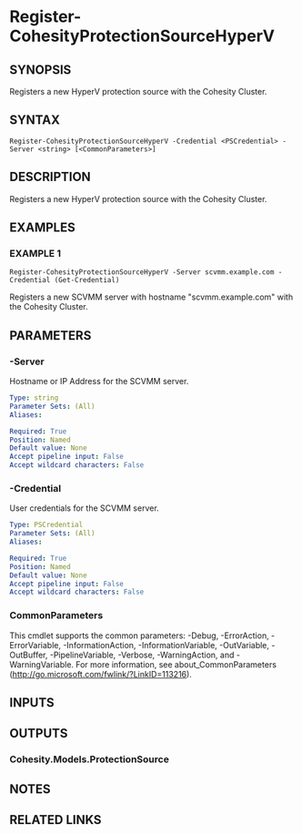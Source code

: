 # Register-CohesityProtectionSourceHyperV

## SYNOPSIS
Registers a new HyperV protection source with the Cohesity Cluster.

## SYNTAX

```
Register-CohesityProtectionSourceHyperV -Credential <PSCredential> -Server <string> [<CommonParameters>]
```

## DESCRIPTION
Registers a new HyperV protection source with the Cohesity Cluster.

## EXAMPLES

### EXAMPLE 1
```
Register-CohesityProtectionSourceHyperV -Server scvmm.example.com -Credential (Get-Credential)
```

Registers a new SCVMM server with hostname "scvmm.example.com" with the Cohesity Cluster.

## PARAMETERS

### -Server
Hostname or IP Address for the SCVMM server.

```yaml
Type: string
Parameter Sets: (All)
Aliases:

Required: True
Position: Named
Default value: None
Accept pipeline input: False
Accept wildcard characters: False
```

### -Credential
User credentials for the SCVMM server.

```yaml
Type: PSCredential
Parameter Sets: (All)
Aliases:

Required: True
Position: Named
Default value: None
Accept pipeline input: False
Accept wildcard characters: False
```

### CommonParameters
This cmdlet supports the common parameters: -Debug, -ErrorAction, -ErrorVariable, -InformationAction, -InformationVariable, -OutVariable, -OutBuffer, -PipelineVariable, -Verbose, -WarningAction, and -WarningVariable.
For more information, see about_CommonParameters (http://go.microsoft.com/fwlink/?LinkID=113216).

## INPUTS

## OUTPUTS

### Cohesity.Models.ProtectionSource
## NOTES

## RELATED LINKS
